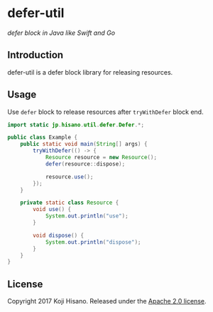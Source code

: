 # defer-util

*defer block in Java like Swift and Go*

## Introduction

defer-util is a defer block library for releasing resources.

## Usage

Use `defer` block to release resources after `tryWithDefer` block end.

```java
import static jp.hisano.util.defer.Defer.*;

public class Example {
	public static void main(String[] args) {
		tryWithDefer(() -> {
			Resource resource = new Resource();
			defer(resource::dispose);

			resource.use();
		});
	}

	private static class Resource {
		void use() {
			System.out.println("use");
		}

		void dispose() {
			System.out.println("dispose");
		}
	}
}
```
## License

Copyright 2017 Koji Hisano. Released under the [Apache 2.0 license](http://www.apache.org/licenses/LICENSE-2.0.html).
